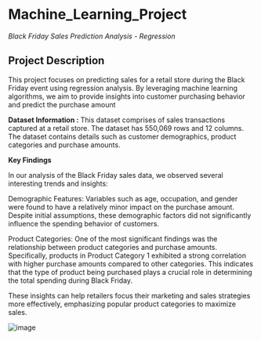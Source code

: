 # Machine_Learning_Project
*Black Friday Sales Prediction Analysis - Regression*
## Project Description
This project focuses on predicting sales for a retail store during the Black Friday event using regression analysis. By leveraging machine learning algorithms, we aim to provide insights into customer purchasing behavior and predict the purchase amount

**Dataset Information :** This dataset comprises of sales transactions captured at a retail store. The dataset has 550,069 rows and 12 columns.
The dataset contains details such as customer demographics, product categories and purchase amounts.

**Key Findings**

In our analysis of the Black Friday sales data, we observed several interesting trends and insights:

Demographic Features: Variables such as age, occupation, and gender were found to have a relatively minor impact on the purchase amount. Despite initial assumptions, these demographic factors did not significantly influence the spending behavior of customers.

Product Categories: One of the most significant findings was the relationship between product categories and purchase amounts. Specifically, products in Product Category 1 exhibited a strong correlation with higher purchase amounts compared to other categories. This indicates that the type of product being purchased plays a crucial role in determining the total spending during Black Friday.

These insights can help retailers focus their marketing and sales strategies more effectively, emphasizing popular product categories to maximize sales.

![image](https://github.com/RohitSaudagar24/Machine_learning_project/assets/170197790/d16b33a1-f7d5-458d-8a3d-c22a1d70f33f)
